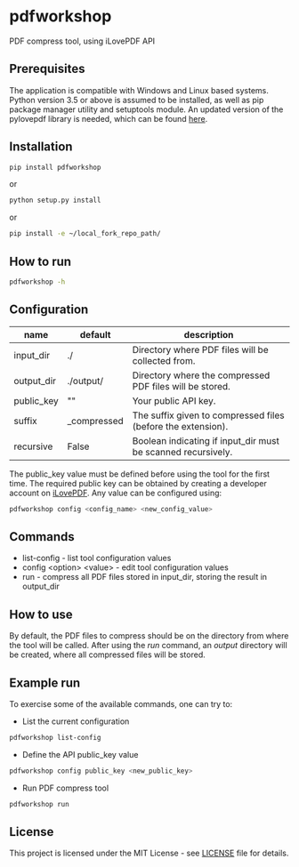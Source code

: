 # pdfworkshop

PDF compress tool, using iLovePDF API

## Prerequisites
The application is compatible with Windows and Linux based systems.
Python version 3.5 or above is assumed to be installed, as well as pip package manager utility and setuptools module.
An updated version of the pylovepdf library is needed, which can be found [here](https://github.com/MarkHaakman/pylovepdf).

## Installation
```bash
pip install pdfworkshop
```
or
```bash
python setup.py install
```

or
```bash
pip install -e ~/local_fork_repo_path/
```

## How to run
```bash
pdfworkshop -h
```

## Configuration
| name       | default     | description                                                      |
|------------|-------------|------------------------------------------------------------------|
| input_dir  | ./          | Directory where PDF files will be collected from.                |
| output_dir | ./output/   | Directory where the compressed PDF files will be stored.         |
| public_key | ""          | Your public API key.                                                     |
| suffix     | _compressed | The suffix given to compressed files (before the extension).     |
| recursive  | False       | Boolean indicating if input_dir must be scanned recursively. |

The public_key value must be defined before using the tool for the first time.
The required public key can be obtained by creating a developer account on [iLovePDF](https://developer.ilovepdf.com/).
Any value can be configured using:
```bash
pdfworkshop config <config_name> <new_config_value>
```

## Commands
- list-config - list tool configuration values
- config \<option\> \<value\> - edit tool configuration values
- run - compress all PDF files stored in input_dir, storing the result in output_dir

## How to use
By default, the PDF files to compress should be on the directory from where the tool will be called.
After using the _run_ command, an _output_ directory will be created, where all compressed
files will be stored.

## Example run

To exercise some of the available commands, one can try to:

- List the current configuration
```bash
pdfworkshop list-config
```
- Define the API public_key value
```bash
pdfworkshop config public_key <new_public_key>
```
- Run PDF compress tool
```bash
pdfworkshop run
```

## License

This project is licensed under the MIT License - see [LICENSE](LICENSE) file for details.
